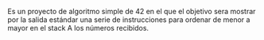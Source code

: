 Es un proyecto de algoritmo simple de 42 en el que el objetivo sera mostrar por la salida estándar una serie de instrucciones para ordenar de menor
a mayor en el stack A los números recibidos.
